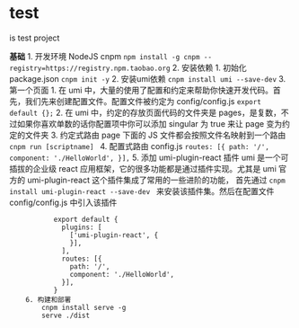 # test
is test project

**基础**
    1. 开发环境
        NodeJS
        cnpm 
            `npm install -g cnpm --registry=https://registry.npm.taobao.org`
    2. 安装依赖
        1. 初始化 package.json 
            `cnpm init -y`
        2. 安装umi依赖
            `cnpm install umi --save-dev`
    3. 第一个页面
        1. 在 umi 中，大量的使用了配置和约定来帮助你快速开发代码。首先，我们先来创建配置文件。配置文件被约定为 config/config.js
            `export default {};`
        2. 在 umi 中，约定的存放页面代码的文件夹是 pages，是复数，不过如果你喜欢单数的话你配置项中你可以添加 singular 为 true 来让 page 变为约定的文件夹
        3. 约定式路由
            page 下面的 JS 文件都会按照文件名映射到一个路由
            `cnpm run [scriptname] `
        4. 配置式路由
            config.js
                `routes: [{
                    path: '/',
                    component: './HelloWorld',
                 }],`
        5. 添加 umi-plugin-react 插件
           umi 是一个可插拔的企业级 react 应用框架，它的很多功能都是通过插件实现。尤其是 umi 官方的 umi-plugin-react 这个插件集成了常用的一些进阶的功能，
           首先通过 
               `cnpm install umi-plugin-react --save-dev `
           来安装该插件集。然后在配置文件 config/config.js 中引入该插件
  
               export default {
                 plugins: [
                   ['umi-plugin-react', {
                   }],
                 ],
                 routes: [{
                   path: '/',
                   component: './HelloWorld',
                 }],
               }
        6. 构建和部署             
            cnpm install serve -g
            serve ./dist  